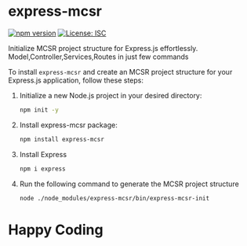# express-mcsr

[![npm version](https://badge.fury.io/js/express-mcsr.svg)](https://badge.fury.io/js/express-mcsr)
[![License: ISC](https://img.shields.io/badge/License-ISC-yellow.svg)](https://opensource.org/licenses/ISC)


Initialize MCSR project structure for Express.js effortlessly.
Model,Controller,Services,Routes in just few commands

To install `express-mcsr` and create an MCSR project structure for your Express.js application, follow these steps:

1. Initialize a new Node.js project in your desired directory:
      ```bash
   npm init -y 
2. Install express-mcsr package: 
   ```bash
   npm install express-mcsr
3. Install Express
    ```bash
    npm i express
4. Run the following command to generate the MCSR project structure
    ```bash
    node ./node_modules/express-mcsr/bin/express-mcsr-init


# Happy Coding

